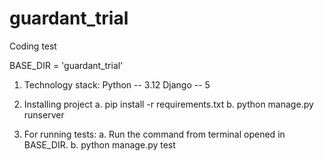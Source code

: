 # guardant_trial
Coding test

BASE_DIR = 'guardant_trial'

1. Technology stack: 
    Python -- 3.12
    Django -- 5

2. Installing project
    a. pip install -r requirements.txt
    b. python manage.py runserver

3. For running tests:
    a. Run the command from terminal opened in BASE_DIR.
    b. python manage.py test
